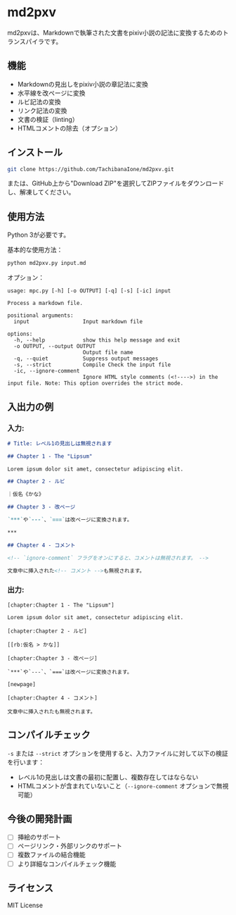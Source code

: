# md2pxv

md2pxvは、Markdownで執筆された文書をpixiv小説の記法に変換するためのトランスパイラです。

## 機能

- Markdownの見出しをpixiv小説の章記法に変換
- 水平線を改ページに変換
- ルビ記法の変換
- リンク記法の変換
- 文書の検証（linting）
- HTMLコメントの除去（オプション）

## インストール

```bash
git clone https://github.com/TachibanaIone/md2pxv.git
```

または、GitHub上から"Download ZIP"を選択してZIPファイルをダウンロードし、解凍してください。

## 使用方法

Python 3が必要です。

基本的な使用方法：

```bash
python md2pxv.py input.md
```

オプション：

```plain
usage: mpc.py [-h] [-o OUTPUT] [-q] [-s] [-ic] input

Process a markdown file.

positional arguments:
  input                 Input markdown file

options:
  -h, --help            show this help message and exit
  -o OUTPUT, --output OUTPUT
                        Output file name
  -q, --quiet           Suppress output messages
  -s, --strict          Compile Check the input file
  -ic, --ignore-comment
                        Ignore HTML style comments (<!---->) in the input file. Note: This option overrides the strict mode.
```

## 入出力の例
### 入力:

```md
# Title: レベル1の見出しは無視されます

## Chapter 1 - The "Lipsum"

Lorem ipsum dolor sit amet, consectetur adipiscing elit.

## Chapter 2 - ルビ

｜仮名《かな》

## Chapter 3 - 改ページ

`***`や`---`、`===`は改ページに変換されます。

***

## Chapter 4 - コメント

<!-- `ignore-comment` フラグをオンにすると、コメントは無視されます。 -->

文章中に挿入された<!-- コメント -->も無視されます。
```

### 出力:

```plain
[chapter:Chapter 1 - The "Lipsum"]

Lorem ipsum dolor sit amet, consectetur adipiscing elit.

[chapter:Chapter 2 - ルビ]

[[rb:仮名 > かな]]

[chapter:Chapter 3 - 改ページ]

`***`や`---`、`===`は改ページに変換されます。

[newpage]

[chapter:Chapter 4 - コメント]

文章中に挿入されたも無視されます。
```

## コンパイルチェック

`-s` または `--strict` オプションを使用すると、入力ファイルに対して以下の検証を行います：

- レベル1の見出しは文書の最初に配置し、複数存在してはならない
- HTMLコメントが含まれていないこと（`--ignore-comment` オプションで無視可能）

## 今後の開発計画

- [ ] 挿絵のサポート
- [ ] ページリンク・外部リンクのサポート
- [ ] 複数ファイルの結合機能
- [ ] より詳細なコンパイルチェック機能

## ライセンス

MIT License
